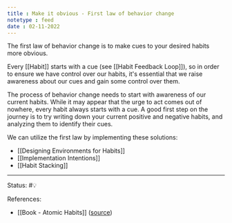 ```yaml
---
title : Make it obvious - First law of behavior change
notetype : feed
date : 02-11-2022
---
```


The first law of behavior change is to make cues to your desired habits more obvious.

Every [[Habit]] starts with a cue (see [[Habit Feedback Loop]]), so in order to ensure we have control over our habits, it's essential that we raise awareness about our cues and gain some control over them.

The process of behavior change needs to start with awareness of our current habits. While it may appear that the urge to act comes out of nowhere, every habit always starts with a cue. A good first step on the journey is to try writing down your current positive and negative habits, and analyzing them to identify their cues.

We can utilize the first law by implementing these solutions:
- [[Designing Environments for Habits]]
- [[Implementation Intentions]]
- [[Habit Stacking]]

-----

Status: #💡 

References:
- [[Book - Atomic Habits]] ([source](https://www.amazon.com/gp/product/0735211299/ref=as_li_qf_asin_il_tl))